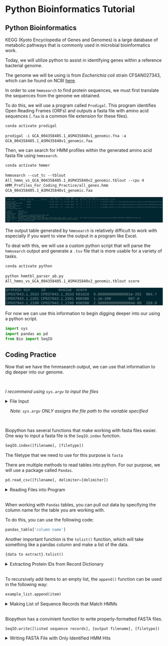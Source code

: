 # Python Bioinformatics Tutorial

## Python Bioinformatics

KEGG (Kyoto Encyclopedia of Genes and Genomes) is a large database of metabolic pathways that is commonly used in microbial bioinformatics work.

Today, we will utilize python to assist in identifying genes within a reference bacterial genome.

The genome we will be using is from *Escherichia coli* strain CFSAN027343, which can be found on NCBI [here](https://www.ncbi.nlm.nih.gov/datasets/genome/GCF_004358405.1/).

In order to use `hmmsearch` to find protein sequences, we must first translate the sequences from the genome we obtained.

To do this, we will use a program called `Prodigal`. This program identifies Open Reading Frames (ORFs) and outputs a fasta file with amino acid sequences (`.faa` is a common file extension for these files).

```
conda activate prodigal

prodigal -i GCA_004358405.1_ASM435840v1_genomic.fna -a GCA_004358405.1_ASM435840v1_genomic.faa
```

Then, we can search for HMM profiles within the generated amino acid fasta file using `hmmsearch`.

```
conda activate hmmer

hmmsearch --cut_tc --tblout All_hmms_vs_GCA_004358405.1_ASM435840v2_genomic.tblout --cpu 4 HMM_Profiles_For_Coding_Practice/all_genes.hmm GCA_004358405.1_ASM435840v1_genomic.faa
```

![raw hmmsearch output](hmmsearch_raw_output.png)

The output table generated by `hmmsearch` is relatively difficult to work with especially if you want to view the output in a program like Excel.

To deal with this, we will use a custom python script that will parse the `hmmsearch` output and generate a `.tsv` file that is more usable for a variety of tasks.

```
conda activate python

python hmmtbl_parser_ab.py All_hmms_vs_GCA_004358405.1_ASM435840v2_genomic.tblout score
```

![parsed hmmsearch output](parsed_hmmsearch_output.png)

For now we can use this information to begin digging deeper into our using a python script.

``` python
import sys
import pandas as pd
from Bio import SeqIO
```


## Coding Practice

Now that we have the hmmsearch output, we can use that information to dig deeper into our genome.

<br>

*I recommend using `sys.argv` to input the files*

<details>
    <summary>File Input</summary>

    fasta_file = sys.argv[1]
    hmmsearch_output = sys.argv[2]
    
</details>

&nbsp;&nbsp;&nbsp;&nbsp;*Note: `sys.argv` ONLY assigns the file path to the variable specified*

<br>

Biopython has several functions that make working with fasta files easier. One way to input a fasta file is the `SeqIO.index` function.

``` python
SeqIO.index([filename], [filetype])
```

The filetype that we need to use for this purpose is `fasta`

There are multiple methods to read tables into python. For our purpose, we will use a package called `Pandas`.

``` python
pd.read_csv([filename], delimiter=[delimiter])
```

<details>
    <summary>Reading Files into Program</summary>

    sequence_dictionary = SeqIO.index(fasta_file, "fasta")
    hmmsearch_table = pd.read_csv(hmmsearch_output, delimiter="\t")
    
</details>

<br>

When working with `Pandas` tables, you can pull out data by specifying the column name for the table you are working with. 

To do this, you can use the following code:

``` python
pandas_table['column name']
```

Another important function is the `tolist()` function, which will take something like a pandas column and make a list of the data.

``` python
{data to extract}.tolist()
```

<details>
    <summary>Extracting Protein IDs from Record Dictionary</summary>

    protein_sequence_list = hmmsearch_table['protein'].tolist()

</details>

<br>

To recursively add items to an empty list, the `append()` function can be used in the following way:

``` python
example_list.append(item)
```

<details>
    <summary>Making List of Sequence Records that Match HMMs</summary>

    sequence_record_list = []

    for protein in protein_sequence_list:
        sequence_record_list.append(sequence_dictionary[protein])
    
</details>

<br>

Biopython has a convinient function to write properly-formatted FASTA files.

```
SeqIO.write([listed sequence records], [output filename], [filetype])
```

<details>
    <summary>Writing FASTA File with Only Identified HMM Hits</summary>

    output_file = fasta_file.rsplit("/", 1)[0] + fasta_file.split("/")[-1].rsplit(".", 1) + "_hmm_profiles_seqs.faa"

    SeqIO.write(sequence_record_list, output_file, "fasta")
    
</details>



